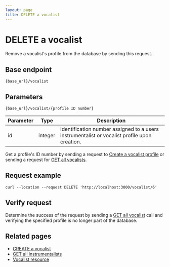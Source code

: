 ```yaml
---
layout: page
title: DELETE a vocalist
---
```


# DELETE a vocalist

Remove a vocalist's profile from the database by sending this request.

## Base endpoint

```shell
{base_url}/vocalist
```

## Parameters

```shell
{base_url}/vocalist/{profile ID number}
```

| Parameter | Type | Description |
| --- | --- | --- |
| id | integer | Identification number assigned to a users instrumentalist or vocalist profile upon creation.|

Get a profile's ID number by sending a request to [Create a vocalist profile](api/voc-create-voc/) or sending a request for [GET all vocalists](api/voc-get-all-vocalists/).

## Request example

```curl
curl --location --request DELETE 'http://localhost:3000/vocalist/6'
```

## Verify request

Determine the success of the request by sending a [GET all vocalist](api/voc-get-all-vocalists/) call and verifying the specified profile is no longer part of the database.

## Related pages

* [CREATE a vocalist](create-voc.md)
* [GET all instrumentalists](get-all-inst.md)
* [Vocalist resource](vocalist.md)